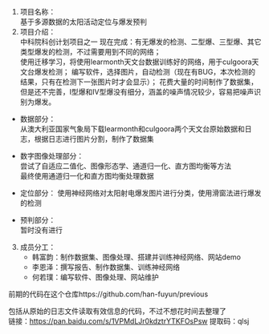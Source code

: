 1. 项目名称：  
基于多源数据的太阳活动定位与爆发预判
2. 项目介绍：  
中科院科创计划项目之一
现在完成：有无爆发的检测、二型爆、三型爆、其它类型爆发的检测，不过需要用到不同的网络；  
使用迁移学习，将使用learmonth天文台数据训练好的网络，用于culgoora天文台爆发检测； 
编写软件，选择图片，自动检测（现在有BUG，本次检测的结果，只有在检测下一张图片时才会显示）； 
花费大量的时间制作了数据集，但是还不完善，I型爆和IV型爆没有细分，涵盖的噪声情况较少，容易把噪声识别为爆发。

* 数据部分：  
从澳大利亚国家气象局下载learmonth和culgoora两个天文台原始数据和日志，根据日志进行图片分割，制作了数据集  

* 数字图像处理部分：  
尝试了自适应二值化、图像形态学、通道归一化、直方图均衡等方法  
最终使用通道归一化和直方图均衡处理数据   
* 定位部分： 
使用神经网络对太阳射电爆发图片进行分类，使用滑窗法进行爆发的检测  
* 预判部分：  
暂时没有进行  

3. 成员分工：
   * 韩富韵：制作数据集、图像处理、搭建并训练神经网络、网站demo
   * 李恩泽：撰写报告、制作数据集、训练神经网络
   * 何若璞：编写软件、图像处理、网站维护

前期的代码在这个仓库https://github.com/han-fuyun/previous

包括从原始的日志文件读取有效信息的代码，不过不想花时间去整理了  
链接：https://pan.baidu.com/s/1VPMdLJr0kdztrYTKFOsPsw 
提取码：qlsj 
